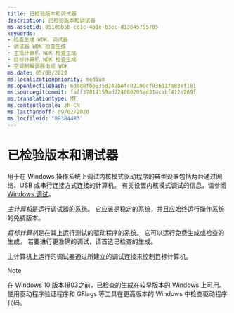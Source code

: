 ```yaml
---
title: 已检验版本和调试器
description: 已检验版本和调试器
ms.assetid: 851d9b5b-cd1c-4b1e-b3ec-d13645795705
keywords:
- 检查生成 WDK、调试器
- 调试器 WDK 检查生成
- 主机计算机 WDK 检查生成
- 目标计算机 WDK 检查生成
- 空调制解调器电缆 WDK
ms.date: 05/08/2020
ms.localizationpriority: medium
ms.openlocfilehash: 6ded8fbe935d242befc02190cf93611fa83ef181
ms.sourcegitcommit: faff37814159ad224080205ad314cabf412e269f
ms.translationtype: MT
ms.contentlocale: zh-CN
ms.lasthandoff: 09/02/2020
ms.locfileid: "89384483"
---
```

# <a name="the-checked-build-and-the-debugger"></a>已检验版本和调试器

用于在 Windows 操作系统上调试内核模式驱动程序的典型设置包括两台通过网络、USB 或串行连接方式连接的计算机。 有关设置内核模式调试的信息，请参阅 [Windows 调试](../debugger/index.md)。

*主计算机*是运行调试器的系统。 它应该是稳定的系统，并且应始终运行操作系统的免费版本。

*目标计算机*是在其上运行测试的驱动程序的系统。 它可以运行免费生成或检查的生成。 若要进行更准确的调试，请首选已检查的生成。

主计算机上运行的调试器通过所建立的调试连接来控制目标计算机。

> [!NOTE]
> 在 Windows 10 版本1803之前，已检查的生成在较早版本的 Windows 上可用。
> 使用驱动程序验证程序和 GFlags 等工具在更高版本的 Windows 中检查驱动程序代码。